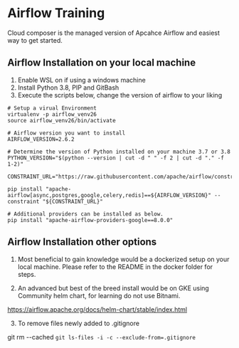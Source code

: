 # Airflow Training
Cloud composer is the managed version of Apcahce Airflow and easiest way to get started.

## Airflow Installation on your local machine

1. Enable WSL on if using a windows machine
2. Install Python 3.8, PIP and GitBash
3. Execute the scripts below, change the version of airflow to your liking

```
# Setup a virual Environment
virtualenv -p airflow_venv26
source airflow_venv26/bin/activate

# Airflow version you want to install
AIRFLOW_VERSION=2.6.2

# Determine the version of Python installed on your machine 3.7 or 3.8  
PYTHON_VERSION="$(python --version | cut -d " " -f 2 | cut -d "." -f 1-2)"

CONSTRAINT_URL="https://raw.githubusercontent.com/apache/airflow/constraints-${AIRFLOW_VERSION}/constraints-${PYTHON_VERSION}.txt"

pip install "apache-airflow[async,postgres,google,celery,redis]==${AIRFLOW_VERSION}" --constraint "${CONSTRAINT_URL}"

# Additional providers can be installed as below.
pip install "apache-airflow-providers-google==8.0.0"
```

## Airflow Installation other options 
1. Most beneficial to gain knowledge would be a dockerized setup on your local machine. Please refer to the README in the docker folder for steps. 

2. An advanced but best of the breed install would be on GKE using Community helm chart, for learning do not use Bitnami.

https://airflow.apache.org/docs/helm-chart/stable/index.html

3. To remove files newly added to .gitignore

git rm --cached `git ls-files -i -c --exclude-from=.gitignore`

